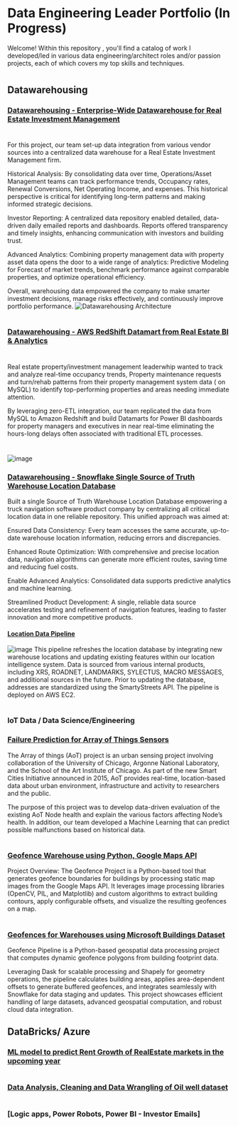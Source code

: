 # Data Engineering Leader Portfolio   (In Progress)

Welcome! Within this repository , you'll find a catalog of work I developed/led in various data engineering/architect roles and/or passion projects, each of which covers my top skills and techniques.


#
## Datawarehousing

### [Datawarehousing - Enterprise-Wide Datawarehouse for Real Estate Investment Management]()
#
For this project, our team set-up data integration from various vendor sources into a centralized data warehouse for a Real Estate Investment Management firm.

Historical Analysis:
By consolidating data over time, Operations/Asset Management teams can track performance trends, Occupancy rates, Renewal Conversions, Net Operating Income, and expenses. This historical perspective is critical for identifying long-term patterns and making informed strategic decisions.

Investor Reporting:
A centralized data repository enabled detailed, data-driven daily emailed reports and dashboards. Reports offered transparency and timely insights, enhancing communication with investors and building trust.

Advanced Analytics:
Combining property management data with property asset data opens the door to a wide range of analytics: Predictive Modeling for Forecast of market trends, benchmark performance against comparable properties, and optimize operational efficiency.

Overall, warehousing data empowered the company to make smarter investment decisions, manage risks effectively, and continuously improve portfolio performance.
![Datawarehousing Architecture](https://github.com/user-attachments/assets/7acdcdfa-3aba-41b2-b747-b9db7aa94442)
#


### [Datawarehousing - AWS RedShift Datamart from Real Estate BI & Analytics]()
#
Real estate property/investment management leaderwhip wanted to track and analyze real-time occupancy trends, Property maintenance requests and turn/rehab patterns from their property management system data ( on MySQL) to identify top-performing properties and areas needing immediate attention. 

By leveraging zero-ETL integration, our team replicated the data from MySQL to Amazon Redshift and build Datamarts for Power BI dashboards for property managers and executives in near real-time eliminating the hours-long delays often associated with traditional ETL processes.
#
![image](https://github.com/user-attachments/assets/e98311d4-7fe5-4645-971d-bff99d52cc60)

### [Datawarehousing - Snowflake Single Source of Truth Warehouse Location Database]()

Built a single Source of Truth Warehouse Location Database empowering a truck navigation software product company by centralizing all critical location data in one reliable repository. This unified approach was aimed at:

Ensured Data Consistency:
Every team accesses the same accurate, up-to-date warehouse location information, reducing errors and discrepancies.

Enhanced Route Optimization:
With comprehensive and precise location data, navigation algorithms can generate more efficient routes, saving time and reducing fuel costs.

Enable Advanced Analytics:
Consolidated data supports predictive analytics and machine learning.

Streamlined Product Development:
A single, reliable data source accelerates testing and refinement of navigation features, leading to faster innovation and more competitive products.

#### [Location Data Pipeline]()
![image](https://github.com/user-attachments/assets/f6091d6e-56f5-47b6-952c-6d07747111c6)
This pipeline refreshes the location database by integrating new warehouse locations and updating existing features within our location intelligence system. Data is sourced from various internal products, including XRS, ROADNET, LANDMARKS, SYLECTUS, MACRO MESSAGES, and additional sources in the future. Prior to updating the database, addresses are standardized using the SmartyStreets API. The pipeline is deployed on AWS EC2.


### 
# 
### IoT Data / Data Science/Engineering

### [Failure Prediction for Array of Things Sensors](https://github.com/mspolisetti/AoTNodeHealthAnalysis)
The Array of things (AoT) project is an urban sensing project involving collaboration of the University of Chicago, Argonne National Laboratory, and the School of the Art Institute of Chicago. As part of the new Smart Cities Initiative announced in 2015, AoT provides real-time, location-based data about urban environment, infrastructure and activity to researchers and the public. 

The purpose of this project was to develop data-driven evaluation of the existing AoT Node health and explain the various factors affecting Node’s health.  In addition, our team developed a Machine Learning that can predict possible malfunctions based on historical data. 

#
### [Geofence Warehouse using Python, Google Maps API](https://github.com/mspolisetti/geofence)
Project Overview:
The Geofence Project is a Python-based tool that generates geofence boundaries for buildings by processing static map images from the Google Maps API. It leverages image processing libraries (OpenCV, PIL, and Matplotlib) and custom algorithms to extract building contours, apply configurable offsets, and visualize the resulting geofences on a map.
#
### [Geofences for Warehouses using Microsoft Buildings Dataset](https://github.com/mspolisetti/build_geofences)
Geofence Pipeline is a Python-based geospatial data processing project that computes dynamic geofence polygons from building footprint data.

Leveraging Dask for scalable processing and Shapely for geometry operations, the pipeline calculates building areas, applies area-dependent offsets to generate buffered geofences, and integrates seamlessly with Snowflake for data staging and updates. This project showcases efficient handling of large datasets, advanced geospatial computation, and robust cloud data integration.


## DataBricks/ Azure
### [ML model to predict Rent Growth of RealEstate markets in the upcoming year]()

#
### [Data Analysis, Cleaning and Data Wrangling of Oil well dataset]()

#
### [Logic apps, Power Robots, Power BI - Investor Emails]
